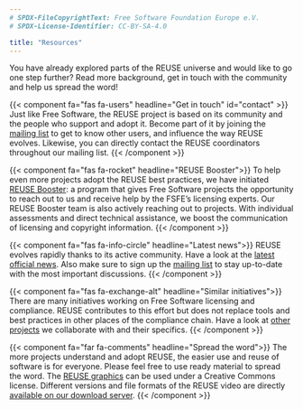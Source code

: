 ```yaml
---
# SPDX-FileCopyrightText: Free Software Foundation Europe e.V.
# SPDX-License-Identifier: CC-BY-SA-4.0

title: "Resources"
---
```


You have already explored parts of the REUSE universe and would like to go one
step further? Read more background, get in touch with the community and help us
spread the word!

{{< component fa="fas fa-users" headline="Get in touch" id="contact" >}}
 Just like Free Software, the REUSE project is based on its community 
 and the people who support and adopt it. Become part of it by joining 
 the [mailing list](https://lists.fsfe.org/mailman/listinfo/reuse) to 
 get to know other users, and influence the way REUSE evolves. 
 Likewise, you can directly contact the REUSE coordinators throughout 
 our mailing list.
{{< /component >}}

{{< component fa="fas fa-rocket" headline="REUSE Booster">}}
 To help even more projects adopt the REUSE best practices, we have 
 initiated [REUSE Booster](/booster/): a program that gives Free 
 Software projects the opportunity to reach out to us and receive help 
 by the FSFE’s licensing experts. Our REUSE Booster team is also 
 actively reaching out to projects. With individual assessments and 
 direct technical assistance, we boost the communication of 
 licensing and copyright information. 
{{< /component >}}

{{< component fa="fas fa-info-circle" headline="Latest news">}}
  REUSE evolves rapidly thanks to its active community. Have a look at the
  [latest official news](https://fsfe.org/tags/tagged-reuse.html). Also make
  sure to sign up the [mailing
  list](https://lists.fsfe.org/mailman/listinfo/reuse) to stay up-to-date with
  the most important discussions.
{{< /component >}}

{{< component fa="fas fa-exchange-alt" headline="Similar initiatives">}}
  There are many initiatives working on Free Software licensing and compliance.
  REUSE contributes to this effort but does not replace tools and best
  practices in other places of the compliance chain. Have a look at [other
  projects](/comparison) we collaborate with and their specifics.
{{< /component >}}

{{< component fa="far fa-comments" headline="Spread the word">}}
  The more projects understand and adopt REUSE, the easier use and reuse of
  software is for everyone. Please feel free to use ready material to spread
  the word. The [REUSE graphics](https://git.fsfe.org/reuse/reuse-ci/) can be
  used under a Creative Commons license. Different versions and file formats of
  the REUSE video are directly [available on our download
  server](https://download.fsfe.org/videos/reuse/).
{{< /component >}}
